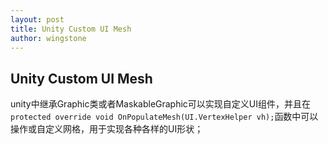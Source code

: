 ```yaml
---
layout: post
title: Unity Custom UI Mesh
author: wingstone
---
```


## Unity Custom UI Mesh

unity中继承Graphic类或者MaskableGraphic可以实现自定义UI组件，并且在`protected override void OnPopulateMesh(UI.VertexHelper vh);`函数中可以操作或自定义网格，用于实现各种各样的UI形状；